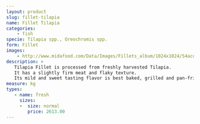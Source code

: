 ```yaml
---
layout: product
slug: fillet-tilapia
name: Fillet Tilapia
categories:
    - fish
specie: Tilapia spp., Oreochromis spp.
form: Fillet
images:
    - http://www.midafood.com/Data/Images/Fillets_album/1024x1024/54acdebc9d7e268.jpg
description: >
   Tilapia Fillet is processed from freshly harvested Tilapia.
   It has a slightly firm meat and flaky texture.
   Its mild and sweet tasting flavor is best baked, grilled and pan-fried.
measure: kg
types:
   - name: fresh
     sizes:
     -  size: normal
        price: 2613.00
---
```


